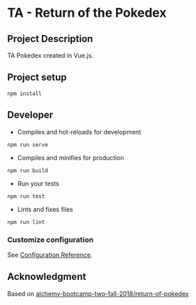 # TA - Return of the Pokedex

## Project Description
TA Pokedex created in Vue.js.

## Project setup

```
npm install
```

## Developer

* Compiles and hot-reloads for development
```
npm run serve
```
* Compiles and minifies for production
```
npm run build
```
* Run your tests
```
npm run test
```
* Lints and fixes files
```
npm run lint
```

### Customize configuration
See [Configuration Reference](https://cli.vuejs.org/config/).


## Acknowledgment 
Based on [alchemy-bootcamp-two-fall-2018/return-of-pokedex](https://github.com/alchemy-bootcamp-two-fall-2018/return-of-pokedex)